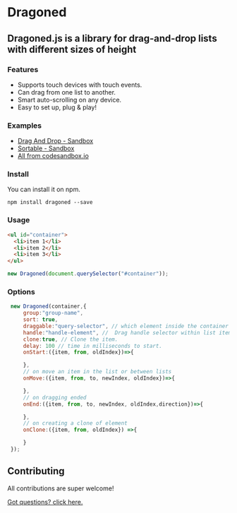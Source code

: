 # Dragoned

## Dragoned.js is a library for drag-and-drop lists with different sizes of height

### Features

- Supports touch devices with touch events.
- Can drag from one list to another.
- Smart auto-scrolling on any device.
- Easy to set up, plug & play!

### Examples

- [Drag And Drop - Sandbox](https://codesandbox.io/s/h22hl?file=/src/index.js)
- [Sortable - Sandbox](https://codesandbox.io/s/youthful-leftpad-b39ps?file=/index.html)
- [All from codesandbox.io](https://codesandbox.io/examples/package/dragoned)

### Install

You can install it on npm.

```text
npm install dragoned --save
```

### Usage

```html
<ul id="container">
  <li>item 1</li>
  <li>item 2</li>
  <li>item 3</li>
</ul>
```

```js
new Dragoned(document.querySelector("#container"));
```

### Options

```js
 new Dragoned(container,{
     group:"group-name",
     sort: true,
     draggable:"query-selector", // which element inside the container should be draggable.
     handle:"handle-element", //  Drag handle selector within list items.
     clone:true, // Clone the item.
     delay: 100 // time in milliseconds to start.
     onStart:({item, from, oldIndex})=>{

     },
     // on move an item in the list or between lists
     onMove:({item, from, to, newIndex, oldIndex})=>{

     },
     // on dragging ended
     onEnd:({item, from, to, newIndex, oldIndex,direction})=>{

     },
     // on creating a clone of element
     onClone:({item, from, oldIndex}) =>{

     }
 });
```

## Contributing

All contributions are super welcome!

[Got questions? click here.](mailto:adilev3344@gmail.com)

